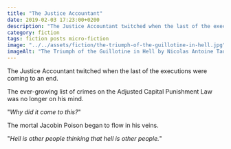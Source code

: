 ```yaml
---
title: "The Justice Accountant"
date: 2019-02-03 17:23:00+0200
description: "The Justice Accountant twitched when the last of the executions were coming to an end."
category: fiction
tags: fiction posts micro-fiction
image: "../../assets/fiction/the-triumph-of-the-guillotine-in-hell.jpg"
imageAlt: "The Triumph of the Guillotine in Hell by Nicolas Antoine Taunay"
---
```


The Justice Accountant twitched when the last of the executions were coming to an end.

The ever-growing list of crimes on the Adjusted Capital Punishment Law was no longer on his mind.

"_Why did it come to this?_"

The mortal Jacobin Poison began to flow in his veins.

"_Hell is other people thinking that hell is other people._"
